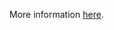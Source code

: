 More information [here](https://docs.bridgecrew.io/docs/ensure-oci-compute-instance-has-legacy-metadata-service-endpoint-disabled).
